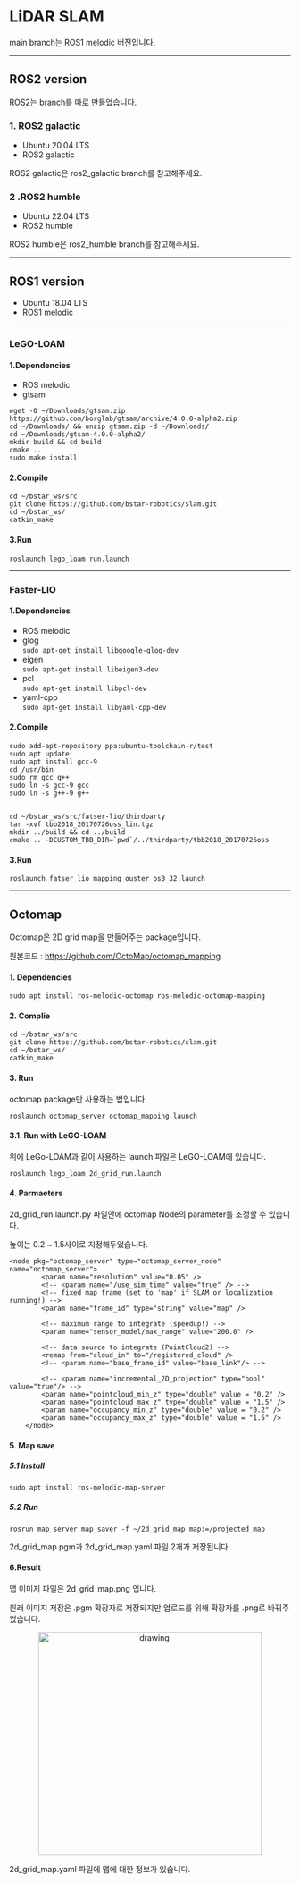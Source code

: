 # LiDAR SLAM

main branch는 ROS1 melodic 버전입니다.
*** 

## ROS2 version
ROS2는 branch를 따로 만들었습니다.

### 1. ROS2 galactic 
* Ubuntu 20.04 LTS
* ROS2 galactic 

ROS2 galactic은 ros2_galactic branch를 참고해주세요.


### 2 .ROS2 humble 
* Ubuntu 22.04 LTS
* ROS2 humble 

ROS2 humble은 ros2_humble branch를 참고해주세요.

***

## ROS1 version 
* Ubuntu 18.04 LTS
* ROS1 melodic 

*** 

### LeGO-LOAM

#### 1.Dependencies
* ROS melodic
* gtsam
```
wget -O ~/Downloads/gtsam.zip https://github.com/borglab/gtsam/archive/4.0.0-alpha2.zip
cd ~/Downloads/ && unzip gtsam.zip -d ~/Downloads/
cd ~/Downloads/gtsam-4.0.0-alpha2/
mkdir build && cd build
cmake ..
sudo make install
```
#### 2.Compile
```
cd ~/bstar_ws/src
git clone https://github.com/bstar-robotics/slam.git
cd ~/bstar_ws/
catkin_make
```


#### 3.Run

```
roslaunch lego_loam run.launch
```

***

### Faster-LIO


#### 1.Dependencies
* ROS melodic
* glog  
```sudo apt-get install libgoogle-glog-dev```
* eigen  
```sudo apt-get install libeigen3-dev```
* pcl  
```sudo apt-get install libpcl-dev```
* yaml-cpp  
```sudo apt-get install libyaml-cpp-dev```

#### 2.Compile
```
sudo add-apt-repository ppa:ubuntu-toolchain-r/test
sudo apt update
sudo apt install gcc-9
cd /usr/bin
sudo rm gcc g++
sudo ln -s gcc-9 gcc
sudo ln -s g++-9 g++


cd ~/bstar_ws/src/fatser-lio/thirdparty
tar -xvf tbb2018_20170726oss_lin.tgz
mkdir ../build && cd ../build
cmake .. -DCUSTOM_TBB_DIR=`pwd`/../thirdparty/tbb2018_20170726oss

```
#### 3.Run
```
roslaunch fatser_lio mapping_ouster_os0_32.launch
```


***


## Octomap 
Octomap은 2D grid map을 만들어주는 package입니다. 

원본코드 : <https://github.com/OctoMap/octomap_mapping>


#### 1. Dependencies
```
sudo apt install ros-melodic-octomap ros-melodic-octomap-mapping 
```



#### 2. Complie 

```
cd ~/bstar_ws/src
git clone https://github.com/bstar-robotics/slam.git
cd ~/bstar_ws/
catkin_make
```

#### 3. Run 

octomap package만 사용하는 법입니다.
```
roslaunch octomap_server octomap_mapping.launch 

```

#### 3.1. Run with LeGO-LOAM
위에 LeGo-LOAM과 같이 사용하는 launch 파일은 LeGO-LOAM에 있습니다.
```
roslaunch lego_loam 2d_grid_run.launch
```

#### 4. Parmaeters 
2d_grid_run.launch.py 파일안에 octomap Node의 parameter를 조정할 수 있습니다. 

높이는 0.2 ~ 1.5사이로 지정해두었습니다. 

```
<node pkg="octomap_server" type="octomap_server_node" name="octomap_server">
		<param name="resolution" value="0.05" />
		<!-- <param name="/use_sim_time" value="true" /> -->
		<!-- fixed map frame (set to 'map' if SLAM or localization running!) -->
		<param name="frame_id" type="string" value="map" />
		
		<!-- maximum range to integrate (speedup!) -->
		<param name="sensor_model/max_range" value="200.0" />
		
		<!-- data source to integrate (PointCloud2) -->
		<remap from="cloud_in" to="/registered_cloud" />
		<!-- <param name="base_frame_id" value="base_link"/> -->

        <!-- <param name="incremental_2D_projection" type="bool" value="true"/> -->
		<param name="pointcloud_min_z" type="double" value = "0.2" />
		<param name="pointcloud_max_z" type="double" value = "1.5" />
		<param name="occupancy_min_z" type="double" value = "0.2" />
		<param name="occupancy_max_z" type="double" value = "1.5" />
	</node>

```

#### 5. Map save 

##### 5.1 Install
```
sudo apt install ros-melodic-map-server
```
##### 5.2 Run 

```
rosrun map_server map_saver -f ~/2d_grid_map map:=/projected_map

```
2d_grid_map.pgm과 2d_grid_map.yaml 파일 2개가 저장됩니다. 


#### 6.Result
맵 이미지 파일은 2d_grid_map.png 입니다.

원래 이미지 저장은 .pgm 확장자로 저장되지만 업로드를 위해 확장자를 .png로 바꿔주었습니다. 
<p align='center'>
    <img src="2d_grid_map.png" alt="drawing" width="400"/>
</p>


2d_grid_map.yaml 파일에 맵에 대한 정보가 있습니다.





